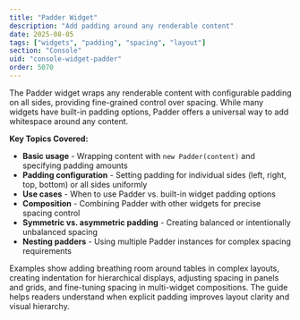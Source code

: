 ```yaml
---
title: "Padder Widget"
description: "Add padding around any renderable content"
date: 2025-08-05
tags: ["widgets", "padding", "spacing", "layout"]
section: "Console"
uid: "console-widget-padder"
order: 5070
---
```


The Padder widget wraps any renderable content with configurable padding on all sides, providing fine-grained control over spacing. While many widgets have built-in padding options, Padder offers a universal way to add whitespace around any content.

**Key Topics Covered:**

* **Basic usage** - Wrapping content with `new Padder(content)` and specifying padding amounts
* **Padding configuration** - Setting padding for individual sides (left, right, top, bottom) or all sides uniformly
* **Use cases** - When to use Padder vs. built-in widget padding options
* **Composition** - Combining Padder with other widgets for precise spacing control
* **Symmetric vs. asymmetric padding** - Creating balanced or intentionally unbalanced spacing
* **Nesting padders** - Using multiple Padder instances for complex spacing requirements

Examples show adding breathing room around tables in complex layouts, creating indentation for hierarchical displays, adjusting spacing in panels and grids, and fine-tuning spacing in multi-widget compositions. The guide helps readers understand when explicit padding improves layout clarity and visual hierarchy.
